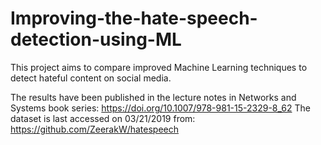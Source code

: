 # Improving-the-hate-speech-detection-using-ML


This project aims to compare improved Machine Learning techniques to detect hateful content on social media. 

The results have been published in the lecture notes in Networks and Systems book series: https://doi.org/10.1007/978-981-15-2329-8_62
The dataset is last accessed on 03/21/2019 from: https://github.com/ZeerakW/hatespeech
